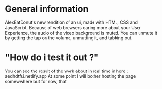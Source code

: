 # General information

AlexEatDonut's new rendition of an ui, made with HTML, CSS and JavaScript.
Because of web browsers caring more about your User Experience, the audio of the video background is muted. You can unmute it by getting the tap on the volume, unmutting it, and tabbing out.

# "How do i test it out ?"

You can see the result of the work about in real time in here : aedhdtfui.netlify.app
At some point I will bother hosting the page somewwhere but for now, that
